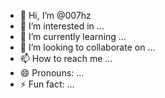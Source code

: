 - 👋 Hi, I’m @007hz
- 👀 I’m interested in ...
- 🌱 I’m currently learning ...
- 💞️ I’m looking to collaborate on ...
- 📫 How to reach me ...
- 😄 Pronouns: ...
- ⚡ Fun fact: ...

<!---
007hz/007hz is a ✨ special ✨ repository because its `README.md` (this file) appears on your GitHub profile.
You can click the Preview link to take a look at your changes.
--->
